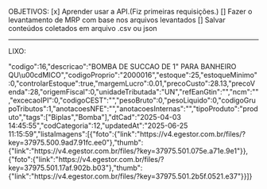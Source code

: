 OBJETIVOS:
    [x] Aprender usar a API.(Fiz primeiras requisições.)
    [] Fazer o levantamento de MRP com base nos arquivos levantados
    [] Salvar conteúdos coletados em arquivo .csv ou json


 - - - - - - - -  - - - -  - - - -  - - - -  - - -  

LIXO:

"codigo":16,"descricao":"BOMBA DE SUCCAO DE 1\" PARA BANHEIRO QU\u00cdMICO","codigoProprio":"2000016","estoque":25,"estoqueMinimo":0,"controlarEstoque":true,"margemLucro":0.01,"precoCusto":28.13,"precoVenda":28,"origemFiscal":0,"unidadeTributada":"UN","refEanGtin":"","ncm":"","excecaoIPI":0,"codigoCEST":"","pesoBruto":0,"pesoLiquido":0,"codigoGrupoTributos":1,"anotacoesNFE":"","anotacoesInternas":"","tipoProduto":"produto","tags":["Biplas","Bomba"],"dtCad":"2025-04-03 14:45:55","codCategoria":12,"updatedAt":"2025-06-25 11:15:59","listaImagens":[{"foto":{"link":"https:\/\/v4.egestor.com.br\/files\/?key=37975.500.9ad7.91fc.ee0"},"thumb":{"link":"https:\/\/v4.egestor.com.br\/files\/?key=37975.501.075e.a71e.9e1"}},{"foto":{"link":"https:\/\/v4.egestor.com.br\/files\/?key=37975.501.17af.902b.b03"},"thumb":{"link":"https:\/\/v4.egestor.com.br\/files\/?key=37975.501.2b5f.0521.e37"}}]}

